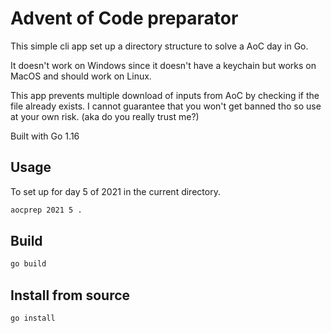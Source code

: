 # Advent of Code preparator

This simple cli app set up a directory structure to solve a AoC day in Go.

It doesn't work on Windows since it doesn't have a keychain but works on MacOS and should work on Linux.

This app prevents multiple download of inputs from AoC by checking if the file already exists. I cannot guarantee that you
won't get banned tho so use at your own risk. (aka do you really trust me?)

Built with Go 1.16

## Usage

To set up for day 5 of 2021 in the current directory.

```bash
aocprep 2021 5 .
```

## Build

```bash
go build
```

## Install from source

```bash
go install
```
